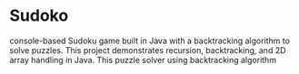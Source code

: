 # Sudoko
 console-based Sudoku game built in Java with a backtracking algorithm to solve puzzles.
This project demonstrates recursion, backtracking, and 2D array handling in Java.
This puzzle solver using backtracking algorithm
